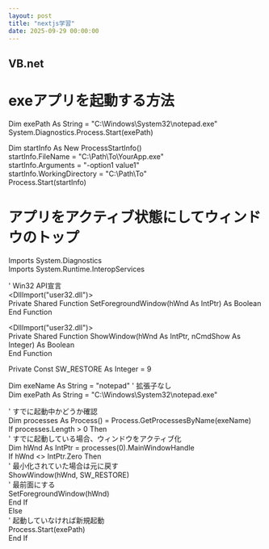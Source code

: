 ```yaml
---
layout: post
title: "nextjs学習"
date: 2025-09-29 00:00:00
---
```


## VB.net
# exeアプリを起動する方法
Dim exePath As String = "C:\Windows\System32\notepad.exe"  
System.Diagnostics.Process.Start(exePath)  

Dim startInfo As New ProcessStartInfo()  
startInfo.FileName = "C:\Path\To\YourApp.exe"  
startInfo.Arguments = "-option1 value1"  
startInfo.WorkingDirectory = "C:\Path\To"  
Process.Start(startInfo)  

# アプリをアクティブ状態にしてウィンドウのトップ
Imports System.Diagnostics  
Imports System.Runtime.InteropServices  

' Win32 API宣言  
<DllImport("user32.dll")>  
Private Shared Function SetForegroundWindow(hWnd As IntPtr) As Boolean  
End Function  

<DllImport("user32.dll")>  
Private Shared Function ShowWindow(hWnd As IntPtr, nCmdShow As Integer) As Boolean  
End Function  

Private Const SW_RESTORE As Integer = 9  

Dim exeName As String = "notepad" ' 拡張子なし  
Dim exePath As String = "C:\Windows\System32\notepad.exe"  

' すでに起動中かどうか確認  
Dim processes As Process() = Process.GetProcessesByName(exeName)  
If processes.Length > 0 Then  
    ' すでに起動している場合、ウィンドウをアクティブ化  
    Dim hWnd As IntPtr = processes(0).MainWindowHandle  
    If hWnd <> IntPtr.Zero Then  
        ' 最小化されていた場合は元に戻す  
        ShowWindow(hWnd, SW_RESTORE)  
        ' 最前面にする  
        SetForegroundWindow(hWnd)  
    End If  
Else  
   ' 起動していなければ新規起動  
   Process.Start(exePath)  
End If  

